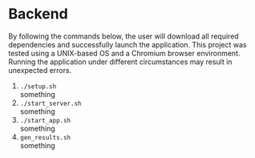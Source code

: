 # Backend

By following the commands below, the user will download all required dependencies and successfully launch the application. This project was tested using a UNIX-based OS and a Chromium browser environment. Running the application under different circumstances may result in unexpected errors.  

1. `./setup.sh`  
something
2. `./start_server.sh`  
something
3. `./start_app.sh`  
something
4. `gen_results.sh`  
something